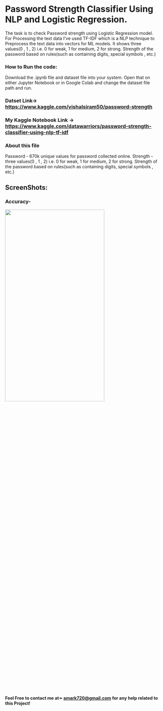 # Password Strength Classifier Using NLP and Logistic Regression.
The task is to check Password strength using Logistic Regression model. For Processing the text data I've used TF-IDF which is a NLP technique to Preprocess the text data into vectors for ML models. It shows three values(0 , 1 , 2) i.e. 0 for weak, 1 for medium, 2 for strong. Strength of the password based on rules(such as containing digits, special symbols , etc.)

### How to Run the code:

Download the .ipynb file and dataset file into your system.
Open that on either Jupyter Notebook or in Google Colab and change the dataset file path and run.

### Datset Link-> https://www.kaggle.com/vishalsiram50/password-strength

### My Kaggle Notebook Link -> https://www.kaggle.com/datawarriors/password-strength-classifier-using-nlp-tf-idf

### About this file
Password - 670k unique values for password collected online. Strength - three values(0 , 1 , 2) i.e. 0 for weak, 1 for medium, 2 for strong. Strength of the password based on rules(such as containing digits, special symbols , etc.)

## ScreenShots:

### Accuracy-

<a href="https://www.kaggle.com/datawarriors/password-strength-classifier-using-nlp-tf-idf" target="_blank"><img src="https://github.com/amark720/Data-Science-Projects/blob/master/NLP%20Projects/Password%20Strength%20Classifier%20Using%20TF-IDF/Screenshot.PNG" width=80% height=40% > </a>


#### Feel Free to contact me at➛ amark720@gmail.com for any help related to this Project!
